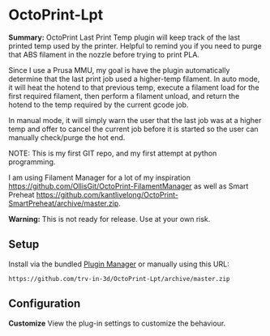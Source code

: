 # OctoPrint-Lpt

**Summary:** OctoPrint Last Print Temp plugin will keep track of the last printed temp used by the printer.  Helpful to remind you if you need to purge that ABS filament in the nozzle before trying to print PLA.

Since I use a Prusa MMU, my goal is have the plugin automatically determine that the last print job used a higher-temp filament.
In auto mode, it will heat the hotend to that previous temp, execute a filament load for the first required filament, then perform a filament unload, and return the hotend to the temp required by the current gcode job.

In manual mode, it will simply warn the user that the last job was at a higher temp and offer to cancel the current job before it is started so the user can manually check/purge the hot end.


NOTE:  This is my first GIT repo, and my first attempt at python programming.

I am using Filament Manager for a lot of my inspiration https://github.com/OllisGit/OctoPrint-FilamentManager as well as Smart Preheat https://github.com/kantlivelong/OctoPrint-SmartPreheat/archive/master.zip.

**Warning:** This is not ready for release.  Use at your own risk.  

## Setup

Install via the bundled [Plugin Manager](https://docs.octoprint.org/en/master/bundledplugins/pluginmanager.html)
or manually using this URL:

    https://github.com/trv-in-3d/OctoPrint-Lpt/archive/master.zip



## Configuration

**Customize** View the plug-in settings to customize the behaviour.
